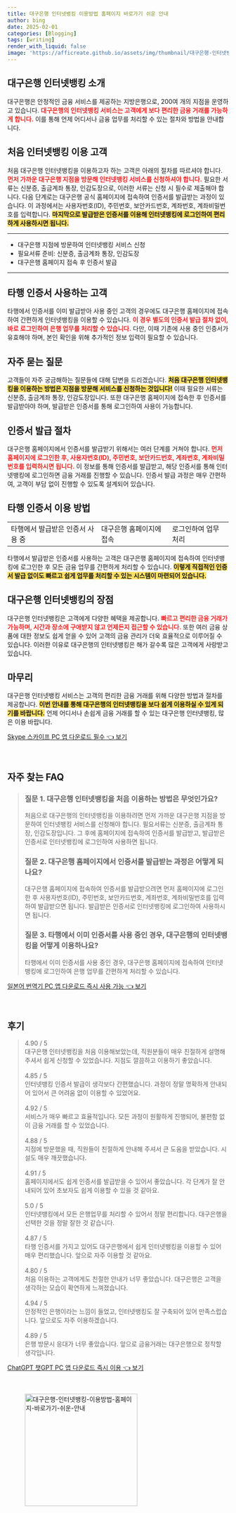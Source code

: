 ```yaml
---
title: 대구은행 인터넷뱅킹 이용방법 홈페이지 바로가기 쉬운 안내
author: bing
date: 2025-02-01
categories: [Blogging]
tags: [writing]
render_with_liquid: false
image: 'https://afficreate.github.io/assets/img/thumbnail/대구은행-인터넷뱅킹-이용방법-홈페이지-바로가기-쉬운-안내.webp'
---
```



<h2 id='대구은행_인터넷뱅킹_소개'>대구은행 인터넷뱅킹 소개</h2>

<p>대구은행은 안정적인 금융 서비스를 제공하는 지방은행으로, 200여 개의 지점을 운영하고 있습니다. <b><span style="color: #ee2323;">대구은행의 인터넷뱅킹 서비스는 고객에게 보다 편리한 금융 거래를 가능하게 합니다.</span></b> 이를 통해 언제 어디서나 금융 업무를 처리할 수 있는 절차와 방법을 안내합니다.</p>

<h2 id='처음_인터넷뱅킹_이용_고객'>처음 인터넷뱅킹 이용 고객</h2>

<p>처음 대구은행 인터넷뱅킹을 이용하고자 하는 고객은 아래의 절차를 따르셔야 합니다. <b><span style="color: #ee2323;">먼저 가까운 대구은행 지점을 방문해 인터넷뱅킹 서비스를 신청하셔야 합니다.</span></b> 필요한 서류는 신분증, 출금계좌 통장, 인감도장으로, 이러한 서류는 신청 시 필수로 제출해야 합니다. 다음 단계로는 대구은행 공식 홈페이지에 접속하여 인증서를 발급받는 과정이 있습니다. 이 과정에서는 사용자번호(ID), 주민번호, 보안카드번호, 계좌번호, 계좌비밀번호를 입력합니다. <b><span style="background-color: #ffe066;">마지막으로 발급받은 인증서를 이용해 인터넷뱅킹에 로그인하여 편리하게 사용하시면 됩니다.</span></b></p>

<hr />

<ul>
    <li>대구은행 지점에 방문하여 인터넷뱅킹 서비스 신청</li>
    <li>필요서류 준비: 신분증, 출금계좌 통장, 인감도장</li>
    <li>대구은행 홈페이지 접속 후 인증서 발급</li>
</ul>

<hr />

<h2 id='타행_인증서_사용'>타행 인증서 사용하는 고객</h2>

<p>타행에서 인증서를 이미 발급받아 사용 중인 고객의 경우에도 대구은행 홈페이지에 접속하여 간편하게 인터넷뱅킹을 이용할 수 있습니다. <b><span style="color: #ee2323;">이 경우 별도의 인증서 발급 절차 없이, 바로 로그인하여 은행 업무를 처리할 수 있습니다.</span></b> 다만, 이때 기존에 사용 중인 인증서가 유효해야 하며, 본인 확인을 위해 추가적인 정보 입력이 필요할 수 있습니다.</p>

<h2 id='자주_묻는_질문'>자주 묻는 질문</h2>

<p>고객들이 자주 궁금해하는 질문들에 대해 답변을 드리겠습니다. <b><span style="background-color: #ffe066;">처음 대구은행 인터넷뱅킹을 이용하는 방법은 지점을 방문해 서비스를 신청하는 것입니다!</span></b> 이때 필요한 서류는 신분증, 출금계좌 통장, 인감도장입니다. 또한 대구은행 홈페이지에 접속한 후 인증서를 발급받아야 하며, 발급받은 인증서를 통해 로그인하여 사용이 가능합니다.</p>

<h2 id='인증서_발급_절차'>인증서 발급 절차</h2>

<p>대구은행 홈페이지에서 인증서를 발급받기 위해서는 여러 단계를 거쳐야 합니다. <b><span style="color: #ee2323;">먼저 홈페이지에 로그인한 후, 사용자번호(ID), 주민번호, 보안카드번호, 계좌번호, 계좌비밀번호를 입력하시면 됩니다.</span></b> 이 정보를 통해 인증서를 발급받고, 해당 인증서를 통해 인터넷뱅킹에 로그인하면 금융 거래를 진행할 수 있습니다. 인증서 발급 과정은 매우 간편하여, 고객이 부담 없이 진행할 수 있도록 설계되어 있습니다.</p>

<h2 id='타행_인증서_이용_방법'>타행 인증서 이용 방법</h2>

<table>
    <tr>
        <td>타행에서 발급받은 인증서 사용 중</td>
        <td>대구은행 홈페이지에 접속</td>
        <td>로그인하여 업무 처리</td>
    </tr>
</table>

<p>타행에서 발급받은 인증서를 사용하는 고객은 대구은행 홈페이지에 접속하여 인터넷뱅킹에 로그인한 후 모든 금융 업무를 간편하게 처리할 수 있습니다. <b><span style="background-color: #ffe066;">이렇게 직접적인 인증서 발급 없이도 빠르고 쉽게 업무를 처리할 수 있는 시스템이 마련되어 있습니다.</span></b></p>

<h2 id='대구은행_인터넷뱅킹의_장점'>대구은행 인터넷뱅킹의 장점</h2>

<p>대구은행 인터넷뱅킹은 고객에게 다양한 혜택을 제공합니다. <b><span style="color: #ee2323;">빠르고 편리한 금융 거래가 가능하며, 시간과 장소에 구애받지 않고 언제든지 접근할 수 있습니다.</span></b> 또한 여러 금융 상품에 대한 정보도 쉽게 얻을 수 있어 고객의 금융 관리가 더욱 효율적으로 이루어질 수 있습니다. 이러한 이유로 대구은행의 인터넷뱅킹은 해가 갈수록 많은 고객에게 사랑받고 있습니다.</p>

<h2 id='마무리'>마무리</h2>

<p>대구은행 인터넷뱅킹 서비스는 고객의 편리한 금융 거래를 위해 다양한 방법과 절차를 제공합니다. <b><span style="background-color: #ffe066;">이번 안내를 통해 대구은행의 인터넷뱅킹을 보다 쉽게 이용하실 수 있게 되기를 바랍니다.</span></b> 언제 어디서나 손쉽게 금융 거래를 할 수 있는 대구은행 인터넷뱅킹, 많은 이용 바랍니다.</p>


<p><a class="click-button" title="Skype 스카이프 PC 앱 다운로드 필수" href="https://afficreate.github.io/posts/Skype-%EC%8A%A4%EC%B9%B4%EC%9D%B4%ED%94%84-PC-%EC%95%B1-%EB%8B%A4%EC%9A%B4%EB%A1%9C%EB%93%9C-%ED%95%84%EC%88%98/" rel="dofollow">Skype 스카이프 PC 앱 다운로드 필수 👈 보기</a></p><br>
<h2 id='자주_찾는_FAQ'>자주 찾는 FAQ</h2>
<div itemscope="" itemtype="https://schema.org/FAQPage"> 
<blockquote> 
<div itemscope="" itemprop="mainEntity" itemtype="https://schema.org/Question"> 
<h3 itemprop="name">질문 1. 대구은행 인터넷뱅킹을 처음 이용하는 방법은 무엇인가요?</h3> 
<div itemscope="" itemprop="acceptedAnswer" itemtype="https://schema.org/Answer"> 
<span itemprop="text"> 
<p>처음으로 대구은행의 인터넷뱅킹을 이용하려면 먼저 가까운 대구은행 지점을 방문하여 인터넷뱅킹 서비스를 신청해야 합니다. 필요서류는 신분증, 출금계좌 통장, 인감도장입니다. 그 후에 홈페이지에 접속하여 인증서를 발급받고, 발급받은 인증서로 인터넷뱅킹에 로그인하여 사용하면 됩니다.</p> 
</span> 
</div> 
</div> 

<div itemscope="" itemprop="mainEntity" itemtype="https://schema.org/Question"> 
<h3 itemprop="name">질문 2. 대구은행 홈페이지에서 인증서를 발급받는 과정은 어떻게 되나요?</h3> 
<div itemscope="" itemprop="acceptedAnswer" itemtype="https://schema.org/Answer"> 
<span itemprop="text"> 
<p>대구은행 홈페이지에 접속하여 인증서를 발급받으려면 먼저 홈페이지에 로그인한 후 사용자번호(ID), 주민번호, 보안카드번호, 계좌번호, 계좌비밀번호를 입력하여 발급받으면 됩니다. 발급받은 인증서로 인터넷뱅킹에 로그인하여 사용하시면 됩니다.</p> 
</span> 
</div> 
</div> 

<div itemscope="" itemprop="mainEntity" itemtype="https://schema.org/Question"> 
<h3 itemprop="name">질문 3. 타행에서 이미 인증서를 사용 중인 경우, 대구은행의 인터넷뱅킹을 어떻게 이용하나요?</h3> 
<div itemscope="" itemprop="acceptedAnswer" itemtype="https://schema.org/Answer"> 
<span itemprop="text"> 
<p>타행에서 이미 인증서를 사용 중인 경우, 대구은행 홈페이지에 접속하여 인터넷뱅킹에 로그인하여 은행 업무를 간편하게 처리할 수 있습니다.</p> 
</span> 
</div> 
</div> 
</blockquote> 
</div>
<p><a class="click-button" title="일본어 번역기 PC 앱 다운로드 즉시 사용 가능" href="https://afficreate.github.io/posts/%EC%9D%BC%EB%B3%B8%EC%96%B4-%EB%B2%88%EC%97%AD%EA%B8%B0-PC-%EC%95%B1-%EB%8B%A4%EC%9A%B4%EB%A1%9C%EB%93%9C-%EC%A6%89%EC%8B%9C-%EC%82%AC%EC%9A%A9-%EA%B0%80%EB%8A%A5/" rel="dofollow">일본어 번역기 PC 앱 다운로드 즉시 사용 가능 👈 보기</a></p><br>
<h2 id='후기'>후기</h2>
<div itemscope itemtype="https://schema.org/Product">
  <blockquote>
  <div itemprop="review" itemscope itemtype="https://schema.org/Review">
      <div itemprop="reviewRating" itemscope itemtype="https://schema.org/Rating"> <span itemprop="ratingValue">4.90</span> / <span itemprop="bestRating">5</span> </div>
      <span itemprop="reviewBody">대구은행 인터넷뱅킹을 처음 이용해보았는데, 직원분들이 매우 친절하게 설명해주셔서 쉽게 신청할 수 있었습니다. 지점도 깔끔하고 이용하기 좋았습니다.</span>
  </div>
  <br>
  <div itemprop="review" itemscope itemtype="https://schema.org/Review">
      <div itemprop="reviewRating" itemscope itemtype="https://schema.org/Rating"> <span itemprop="ratingValue">4.85</span> / <span itemprop="bestRating">5</span> </div>
      <span itemprop="reviewBody">인터넷뱅킹 인증서 발급이 생각보다 간편했습니다. 과정이 정말 명확하게 안내되어 있어서 큰 어려움 없이 이용할 수 있었어요.</span>
  </div>
  <br>
  <div itemprop="review" itemscope itemtype="https://schema.org/Review">
      <div itemprop="reviewRating" itemscope itemtype="https://schema.org/Rating"> <span itemprop="ratingValue">4.92</span> / <span itemprop="bestRating">5</span> </div>
      <span itemprop="reviewBody">서비스가 매우 빠르고 효율적입니다. 모든 과정이 원활하게 진행되어, 불편함 없이 금융 거래를 할 수 있었습니다.</span>
  </div>
  <br>
  <div itemprop="review" itemscope itemtype="https://schema.org/Review">
      <div itemprop="reviewRating" itemscope itemtype="https://schema.org/Rating"> <span itemprop="ratingValue">4.88</span> / <span itemprop="bestRating">5</span> </div>
      <span itemprop="reviewBody">지점에 방문했을 때, 직원들이 친절하게 안내해 주셔서 큰 도움을 받았습니다. 시설도 매우 깨끗했습니다.</span>
  </div>
  <br>
  <div itemprop="review" itemscope itemtype="https://schema.org/Review">
      <div itemprop="reviewRating" itemscope itemtype="https://schema.org/Rating"> <span itemprop="ratingValue">4.91</span> / <span itemprop="bestRating">5</span> </div>
      <span itemprop="reviewBody">홈페이지에서도 쉽게 인증서를 발급받을 수 있어서 좋았습니다. 각 단계가 잘 안내되어 있어 초보자도 쉽게 이용할 수 있을 것 같아요.</span>
  </div>
  <br>
  <div itemprop="review" itemscope itemtype="https://schema.org/Review">
      <div itemprop="reviewRating" itemscope itemtype="https://schema.org/Rating"> <span itemprop="ratingValue">5.0</span> / <span itemprop="bestRating">5</span> </div>
      <span itemprop="reviewBody">인터넷뱅킹에서 모든 은행업무를 처리할 수 있어서 정말 편리합니다. 대구은행을 선택한 것을 정말 잘한 것 같습니다.</span>
  </div>
  <br>
  <div itemprop="review" itemscope itemtype="https://schema.org/Review">
      <div itemprop="reviewRating" itemscope itemtype="https://schema.org/Rating"> <span itemprop="ratingValue">4.87</span> / <span itemprop="bestRating">5</span> </div>
      <span itemprop="reviewBody">타행 인증서를 가지고 있어도 대구은행에서 쉽게 인터넷뱅킹을 이용할 수 있어 매우 편리했습니다. 앞으로 자주 이용할 것 같아요.</span>
  </div>
  <br>
  <div itemprop="review" itemscope itemtype="https://schema.org/Review">
      <div itemprop="reviewRating" itemscope itemtype="https://schema.org/Rating"> <span itemprop="ratingValue">4.80</span> / <span itemprop="bestRating">5</span> </div>
      <span itemprop="reviewBody">처음 이용하는 고객에게도 친절한 안내가 너무 좋았습니다. 대구은행은 고객을 생각하는 모습이 확연하게 느껴졌습니다.</span>
  </div>
  <br>
  <div itemprop="review" itemscope itemtype="https://schema.org/Review">
      <div itemprop="reviewRating" itemscope itemtype="https://schema.org/Rating"> <span itemprop="ratingValue">4.94</span> / <span itemprop="bestRating">5</span> </div>
      <span itemprop="reviewBody">안정적인 은행이라는 느낌이 들었고, 인터넷뱅킹도 잘 구축되어 있어 만족스럽습니다. 앞으로도 자주 이용하겠습니다.</span>
  </div>
  <br>
  <div itemprop="review" itemscope itemtype="https://schema.org/Review">
      <div itemprop="reviewRating" itemscope itemtype="https://schema.org/Rating"> <span itemprop="ratingValue">4.89</span> / <span itemprop="bestRating">5</span> </div>
      <span itemprop="reviewBody">은행 방문시 응대가 너무 좋았습니다. 앞으로 금융거래는 대구은행으로 정착할 생각입니다.</span>
  </div>
  </blockquote>
</div>
<p><a class="click-button" title="ChatGPT 챗GPT PC 앱 다운로드 즉시 이용" href="https://afficreate.github.io/posts/ChatGPT-%EC%B1%97GPT-PC-%EC%95%B1-%EB%8B%A4%EC%9A%B4%EB%A1%9C%EB%93%9C-%EC%A6%89%EC%8B%9C-%EC%9D%B4%EC%9A%A9/" rel="dofollow">ChatGPT 챗GPT PC 앱 다운로드 즉시 이용 👈 보기</a></p><br>
<figure class="image"><img src="https://afficreate.github.io/assets/img/thumbnail/대구은행-인터넷뱅킹-이용방법-홈페이지-바로가기-쉬운-안내.webp" alt="대구은행-인터넷뱅킹-이용방법-홈페이지-바로가기-쉬운-안내" width="256" height="256"></figure>